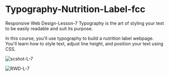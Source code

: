 # Typography-Nutrition-Label-fcc
 Responsive Web Design-Lesson-7
 Typography is the art of styling your text to be easily readable and suit its purpose.

In this course, you'll use typography to build a nutrition label webpage. You'll learn how to style text, adjust line height, and position your text using CSS.

![scshot-L-7](https://github.com/Uzmakh/Typography-Nutrition-Label-fcc/assets/91914613/81e8e35f-118e-41d8-b9d5-e00d8391c413)

![RWD-L-7](https://github.com/Uzmakh/Typography-Nutrition-Label-fcc/assets/91914613/bbfa0080-e83b-4b83-a210-ee9e4b8dd1a7)


